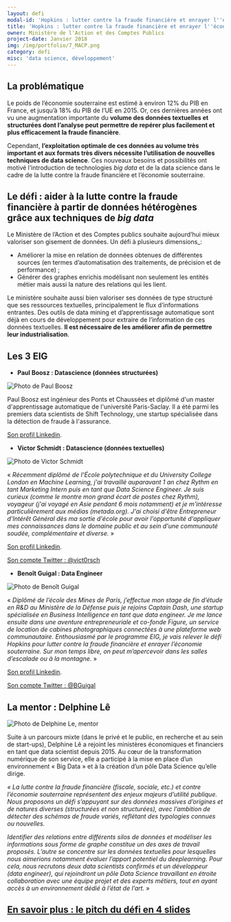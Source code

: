 ```yaml
---
layout: defi
modal-id: 'Hopkins : lutter contre la fraude financière et enrayer l''économie souterraine'
title: 'Hopkins : lutter contre la fraude financière et enrayer l''économie souterraine'
owner: Ministère de l'Action et des Comptes Publics
project-date: Janvier 2018
img: /img/portfolio/7_MACP.png
category: defi
misc: 'data science, développement'
---
```


## La problématique

Le poids de l’économie souterraine est estimé à environ 12% du PIB en
France, et jusqu’à 18% du PIB de l’UE en 2015. Or, ces dernières
années ont vu une augmentation importante du **volume des données
textuelles et structurées dont l’analyse peut permettre de repérer
plus facilement et plus efficacement la fraude financière**.

Cependant, **l’exploitation optimale de ces données au volume très
important et aux formats très divers nécessite l’utilisation de
nouvelles techniques de data science**.  Ces nouveaux besoins et
possibilités ont motivé l’introduction de technologies *big data* et
de la data science dans le cadre de la lutte contre la fraude
financière et l’économie souterraine.

## Le défi : aider à la lutte contre la fraude financière à partir de données hétérogènes grâce aux techniques de *big data*

Le Ministère de l’Action et des Comptes publics souhaite aujourd’hui
mieux valoriser son gisement de données. Un défi à plusieurs
dimensions\_:

* Améliorer la mise en relation de données obtenues de différentes
  sources (en termes d’automatisation des traitements, de précision et
  de performance) ;
* Générer des graphes enrichis modélisant non seulement les entités
  métier mais aussi la nature des relations qui les lient.

Le ministère souhaite aussi bien valoriser ses données de type
structuré que ses ressources textuelles, principalement le flux
d’informations entrantes. Des outils de data mining et d’apprentissage
automatique sont déjà en cours de développement pour extraire de
l’information de ces données textuelles. **Il est nécessaire de les
améliorer afin de permettre leur industrialisation**.

## Les 3 EIG

* **Paul Boosz : Datascience (données structurées)**

![Photo de Paul Boosz](/img/portfolio/PaulBoosz.png)

Paul Boosz est ingénieur des Ponts et Chaussées et diplômé d'un master
d'apprentissage automatique de l'université Paris-Saclay. Il a été
parmi les premiers data scientists de Shift Technology, une startup
spécialisée dans la détection de fraude à l'assurance.

[Son profil Linkedin](https://www.linkedin.com/in/paul-boosz-07055680/).

* **Victor Schmidt : Datascience (données textuelles)**

![Photo de Victor Schmidt](/img/portfolio/VictorSchmidt.png)

« _Récemment diplômé de l'École polytechnique et du University College
London en Machine Learning, j'ai travaillé auparavant 1 an chez Rythm
en tant Marketing Intern puis en tant que Data Science Engineer.  Je
suis curieux (comme le montre mon grand écart de postes chez Rythm),
voyageur (j'ai voyagé en Asie pendant 6 mois notamment) et je
m'intéresse particulièrement aux médias (metada.org). J'ai choisi
d'être Entrepreneur d'Intérêt Général dès ma sortie d'école pour avoir
l'opportunité d'appliquer mes connaissances dans le domaine public et
au sein d'une communauté soudée, complémentaire et diverse._ »

[Son profil Linkedin](https://www.linkedin.com/in/victor-schmidt-30418083).

[Son compte Twitter : @vict0rsch](https://www.twitter.com/vict0rsch)

* **Benoît Guigal : Data Engineer**

![Photo de Benoît Guigal](/img/portfolio/BenoitGuigal.png)

« _Diplômé de l’école des Mines de Paris, j’effectue mon stage de fin
d’étude en R&D au Ministère de la Défense puis je rejoins Captain
Dash, une startup spécialisée en Business Intelligence en tant que
data engineer. Je me lance ensuite dans une aventure entrepreneuriale
et co-fonde Figure, un service de location de cabines photographiques
connectées à une plateforme web communautaire. Enthousiasmé par le
programme EIG, je vais relever le défi Hopkins pour lutter contre la
fraude financière et enrayer l’économie souterraine. Sur mon temps
libre, on peut m’apercevoir dans les salles d’escalade ou à la
montagne._ »

[Son profil Linkedin](https://www.linkedin.com/in/benoit-guigal-ba25b644/).

[Son compte Twitter : @BGuigal](https://www.twitter.com/BGuigal)

## La mentor : Delphine Lê

![Photo de Delphine Le, mentor](/img/portfolio/7_DelphineLE.png)

Suite à un parcours mixte (dans le privé et le public, en recherche et
au sein de start-ups), Delphine Lê a rejoint les ministères
économiques et financiers en tant que data scientist depuis 2015. Au
cœur de la transformation numérique de son service, elle a participé à
la mise en place d’un environnement « Big Data » et à la création d’un
pôle Data Science qu’elle dirige.

*« La lutte contre la fraude financière (fiscale, sociale, etc.) et
contre l’économie souterraine représentent des enjeux majeurs
d’utilité publique.  Nous proposons un défi s’appuyant sur des données
massives d’origines et de natures diverses (structurées et non
structurées), avec l’ambition de détecter des schémas de fraude
variés, reflétant des typologies connues ou nouvelles.*

*Identifier des relations entre différents silos de données et
modéliser les informations sous forme de graphe constitue un des axes
de travail proposés.  L’autre se concentre sur les données textuelles
pour lesquelles nous aimerions notamment évaluer l’apport potentiel du
deeplearning.  Pour cela, nous recrutons deux data scientists
confirmés et un développeur (data engineer), qui rejoindront un pôle
Data Science travaillant en étroite collaboration avec une équipe
projet et des experts métiers, tout en ayant accès à un environnement
dédié à l’état de l’art. »*

## [En savoir plus : le pitch du défi en 4 slides](https://www.slideshare.net/secret/cdzCUyu74BmNxN)
